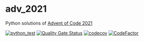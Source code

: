 # adv_2021
Python solutions of [Advent of Code 2021](https://adventofcode.com/2021)

[![python_test](https://github.com/vil02/adv_2021/actions/workflows/python_test.yml/badge.svg)](https://github.com/vil02/adv_2021/actions/workflows/python_test.yml)
[![Quality Gate Status](https://sonarcloud.io/api/project_badges/measure?project=vil02_adv_2021&metric=alert_status)](https://sonarcloud.io/summary/new_code?id=vil02_adv_2021)
[![codecov](https://codecov.io/gh/vil02/adv_2021/branch/master/graph/badge.svg?token=62AKMOIEBE)](https://codecov.io/gh/vil02/adv_2021)
[![CodeFactor](https://www.codefactor.io/repository/github/vil02/adv_2021/badge)](https://www.codefactor.io/repository/github/vil02/adv_2021)
